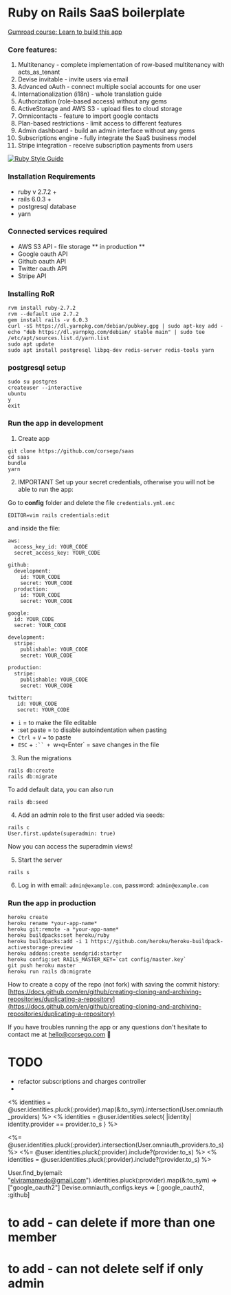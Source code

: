 # Ruby on Rails SaaS boilerplate

[Gumroad course: Learn to build this app](https://gumroad.com/l/ror6saas)

### Core features:

1. Multitenancy - complete implementation of row-based multitenancy with acts_as_tenant
2. Devise invitable - invite users via email
3. Advanced oAuth - connect multiple social accounts for one user
4. Internationalization (i18n) - whole translation guide
5. Authorization (role-based access) without any gems
6. ActiveStorage and AWS S3 - upload files to cloud storage
7. Omnicontacts - feature to import google contacts
8. Plan-based restrictions - limit access to different features
9. Admin dashboard - build an admin interface without any gems
10. Subscriptions engine - fully integrate the SaaS business model
11. Stripe integration - receive subscription payments from users

[![Ruby Style Guide](https://img.shields.io/badge/code_style-standard-brightgreen.svg)](https://github.com/testdouble/standard)

### Installation Requirements 
* ruby v 2.7.2 +
* rails 6.0.3 +
* postgresql database
* yarn

### Connected services required
* AWS S3 API - file storage ** in production **
* Google oauth API
* Github oauth API
* Twitter oauth API
* Stripe API

### Installing RoR

```
rvm install ruby-2.7.2
rvm --default use 2.7.2
gem install rails -v 6.0.3
curl -sS https://dl.yarnpkg.com/debian/pubkey.gpg | sudo apt-key add -
echo "deb https://dl.yarnpkg.com/debian/ stable main" | sudo tee /etc/apt/sources.list.d/yarn.list
sudo apt update
sudo apt install postgresql libpq-dev redis-server redis-tools yarn
```

### postgresql setup

```
sudo su postgres
createuser --interactive
ubuntu
y 
exit
```

### Run the app in development

1. Create app
```
git clone https://github.com/corsego/saas
cd saas
bundle
yarn

```
2. IMPORTANT Set up your secret credentials, otherwise you will not be able to run the app:

Go to **config** folder and delete the file `credentials.yml.enc`
```
EDITOR=vim rails credentials:edit
```
and inside the file:
```
aws:
  access_key_id: YOUR_CODE
  secret_access_key: YOUR_CODE

github:
  development:
    id: YOUR_CODE
    secret: YOUR_CODE
  production:
    id: YOUR_CODE
    secret: YOUR_CODE

google:
  id: YOUR_CODE
  secret: YOUR_CODE

development:
  stripe:
    publishable: YOUR_CODE
    secret: YOUR_CODE

production:
  stripe:
    publishable: YOUR_CODE
    secret: YOUR_CODE

twitter:
   id: YOUR_CODE
   secret: YOUR_CODE
```
* `i` = to make the file editable
* :set paste = to disable autoindentation when pasting
* `Ctrl` + `V` = to paste
* `ESC` + `:`` + `w` + `q` + `Enter` = save changes in the file

3. Run the migrations 
```
rails db:create
rails db:migrate
```
To add default data, you can also run 
```
rails db:seed
```
4. Add an admin role to the first user added via seeds:
```
rails c
User.first.update(superadmin: true)
```
Now you can access the superadmin views!

5. Start the server
```
rails s
```
6. Log in with email: `admin@example.com`, password: `admin@example.com`

### Run the app in production
```
heroku create
heroku rename *your-app-name*
heroku git:remote -a *your-app-name*
heroku buildpacks:set heroku/ruby
heroku buildpacks:add -i 1 https://github.com/heroku/heroku-buildpack-activestorage-preview
heroku addons:create sendgrid:starter
heroku config:set RAILS_MASTER_KEY=`cat config/master.key`
git push heroku master
heroku run rails db:migrate
```

How to create a copy of the repo (not fork) with saving the commit history:
[https://docs.github.com/en/github/creating-cloning-and-archiving-repositories/duplicating-a-repository](https://docs.github.com/en/github/creating-cloning-and-archiving-repositories/duplicating-a-repository)

If you have troubles running the app or any questions don't hesitate to contact me at hello@corsego.com 🧐 

# TODO

* refactor subscriptions and charges controller
* 

<% identities = @user.identities.pluck(:provider).map(&:to_sym).intersection(User.omniauth_providers) %>
<% identities = @user.identities.select{ |identity| identity.provider == provider.to_s } %>

<%= @user.identities.pluck(:provider).intersection(User.omniauth_providers.to_s) %>
<%= @user.identities.pluck(:provider).include?(provider.to_s) %>
<% identities = @user.identities.pluck(:provider).include?(provider.to_s) %>

User.find_by(email: "elviramamedo@gmail.com").identities.pluck(:provider).map(&:to_sym)
 => ["google_oauth2"] 
Devise.omniauth_configs.keys
 => [:google_oauth2, :github] 

# to add - can delete if more than one member
# to add - can not delete self if only admin
